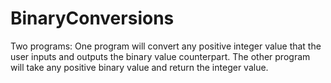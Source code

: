 # BinaryConversions

Two programs: One program will convert any positive integer value that the user inputs and outputs the binary value counterpart. The other program will take any positive binary value and return the integer value.

